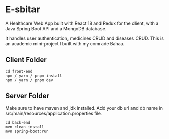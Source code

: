 # E-sbitar
A Healthcare Web App built with React 18 and Redux for the client, with a Java Spring Boot API and a MongoDB database.

It handles user authentication, medicines CRUD and diseases CRUD. This is an academic mini-project I built with my comrade Bahaa.

## Client Folder
```
cd front-end
npm / yarn / pnpm install
npm / yarn / pnpm dev
```

## Server Folder
Make sure to have maven and jdk installed.
Add your db url and db name in src/main/resources/application.properties file.
```
cd back-end
mvn clean install
mvn spring-boot:run
```
